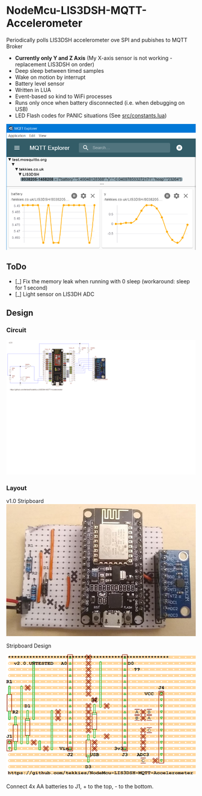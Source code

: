 # NodeMcu-LIS3DSH-MQTT-Accelerometer

Periodically polls LIS3DSH accelerometer ove SPI and pubishes to MQTT Broker

* **Currently only Y and Z Axis** (My X-axis sensor is not working - replacement LIS3DSH on order)
* Deep sleep between timed samples
* Wake on motion by interrupt
* Battery level sensor
* Written in LUA
* Event-based so kind to WiFi processes
* Runs only once when battery disconnected (i.e. when debugging on USB)
* LED Flash codes for PANIC situations (See [src/constants.lua](src/constants.lua))

![MQTT Explorer Chart](doc/MQTT-Explorer-Chart.png)


## ToDo
- [_] Fix the memory leak when running with 0 sleep (workaround: sleep for 1 second)
- [_] Light sensor on LIS3DH ADC

## Design

### Circuit
![Circuit Diagram](src/Circuit-Diagram-TinyCAD.png)

### Layout

v1.0 Stripboard
![Stripboard Layout](doc/Assembled-Board.jpg)

Stripboard Design

![Stripboard Layout](src/Stripboard-Layout.VeeCAD.png)

Connect 4x AA batteries to J1, + to the top, - to the bottom.



